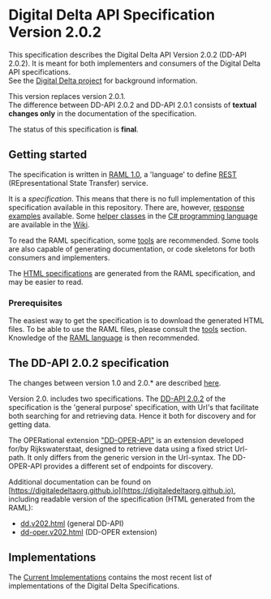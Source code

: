 # Digital Delta API Specification Version 2.0.2

This specification describes the Digital Delta API Version 2.0.2 (DD-API 2.0.2). It is meant for both implementers and consumers of the Digital Delta API specifications.  
See the [Digital Delta project](http://digitaledelta.org) for background information.

This version replaces version 2.0.1.  
The difference between DD-API 2.0.2 and DD-API 2.0.1 consists of **textual changes only** in the documentation of the specification.

The status of this specification is **final**.

## Getting started

The specification is written in [RAML 1.0](https://raml.org), a 'language' to define [REST](https://nl.wikipedia.org/wiki/Representational_state_transfer) (REpresentational State Transfer) service.

It is a _specification_. This means that there is no full implementation of this specification available in this repository.
There are, however, [response examples](https://github.com/DigitaleDeltaOrg/dd-api/tree/master/examples) available. Some [helper classes](https://github.com/DigitaleDeltaOrg/dd-api/wiki/C%23-Generic-Base-Classes-for-DD-API-2.0) in the [C# programming language](https://docs.microsoft.com/en-us/dotnet/csharp/language-reference/index) are available in the [Wiki](https://github.com/DigitaleDeltaOrg/dd-api/wiki).

To read the RAML specification, some [tools](https://github.com/DigitaleDeltaOrg/dd-api/wiki/Tools) are recommended. Some tools are also capable of generating documentation, or code skeletons for both consumers and implementers.

The [HTML specifications](https://digitaledeltaorg.github.io/dd.v202.html) are generated from the RAML specification, and may be easier to read.

### Prerequisites
The easiest way to get the specification is to download the generated HTML files.
To be able to use the RAML files, please consult the [tools](https://github.com/DigitaleDeltaOrg/dd-api/wiki/Tools) section. Knowledge of the [RAML language](https://raml.org) is then recommended.

## The DD-API 2.0.2 specification

The changes between version 1.0 and 2.0.* are described [here](https://github.com/DigitaleDeltaOrg/dd-api/blob/master/documentation/Changes_between_1.0_and_2.0.md).

Version 2.0. includes two specifications.
The [DD-API 2.0.2](dd.v202.raml) of the specification is the 'general purpose' specification, with Url's that facilitate both searching for and retrieving data. Hence it both for discovery and for getting data.

The OPERational extension ["DD-OPER-API"](oper/dd-oper.v202.raml) is an extension developed for/by Rijkswaterstaat, designed to retrieve data using a fixed strict Url-path. It only differs from the generic version in the Url-syntax. The DD-OPER-API provides a different set of endpoints for discovery.

Additional documentation can be found on [https://digitaledeltaorg.github.io](https://digitaledeltaorg.github.io), including readable version of the specification (HTML generated from the RAML):
* [dd.v202.html](https://raw.githubusercontent.com/DigitaleDeltaOrg/dd-api/master/dd.v202.html) (general DD-API)
* [dd-oper.v202.html](https://raw.githubusercontent.com/DigitaleDeltaOrg/dd-api/master/dd-oper.v202.html) (DD-OPER extension)

## Implementations
The [Current Implementations](https://github.com/DigitaleDeltaOrg/dd-api/wiki/Current-implementations) contains the most recent list of implementations of the Digital Delta Specifications.
